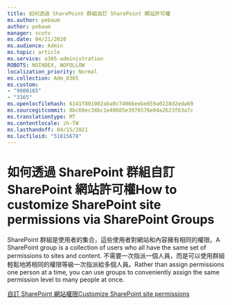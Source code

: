 ```yaml
---
title: 如何透過 SharePoint 群組自訂 SharePoint 網站許可權
ms.author: pebaum
author: pebaum
manager: scotv
ms.date: 04/21/2020
ms.audience: Admin
ms.topic: article
ms.service: o365-administration
ROBOTS: NOINDEX, NOFOLLOW
localization_priority: Normal
ms.collection: Adm_O365
ms.custom:
- "9000165"
- "3165"
ms.openlocfilehash: 6141f801002aba0c74966eebe659a0228d2eda69
ms.sourcegitcommit: 8bc60ec34bc1e40685e3976576e04a2623f63a7c
ms.translationtype: MT
ms.contentlocale: zh-TW
ms.lasthandoff: 04/15/2021
ms.locfileid: "51815678"
---
```

# <a name="how-to-customize-sharepoint-site-permissions-via-sharepoint-groups"></a><span data-ttu-id="f7ae0-102">如何透過 SharePoint 群組自訂 SharePoint 網站許可權</span><span class="sxs-lookup"><span data-stu-id="f7ae0-102">How to customize SharePoint site permissions via SharePoint Groups</span></span> 

<span data-ttu-id="f7ae0-103">SharePoint 群組是使用者的集合，這些使用者對網站和內容擁有相同的權限。</span><span class="sxs-lookup"><span data-stu-id="f7ae0-103">A SharePoint group is a collection of users who all have the same set of permissions to sites and content.</span></span> <span data-ttu-id="f7ae0-104">不需要一次指派一個人員，而是可以使用群組輕鬆地將相同的權限等級一次指派給多個人員。</span><span class="sxs-lookup"><span data-stu-id="f7ae0-104">Rather than assign permissions one person at a time, you can use groups to conveniently assign the same permission level to many people at once.</span></span>

[<span data-ttu-id="f7ae0-105">自訂 SharePoint 網站權限</span><span class="sxs-lookup"><span data-stu-id="f7ae0-105">Customize SharePoint site permissions</span></span>](https://docs.microsoft.com/sharepoint/customize-sharepoint-site-permissions)